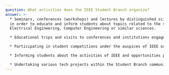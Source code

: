 ```yaml
---
question: What activities does the IEEE Student Branch organize?
answer: >-
  * Seminars, conferences (workshops) and lectures by distinguished scientists
  in order to educate and inform students about topics related to the science of
  Electrical Engineering, Computer Engineering or similar sciences.

  * Educational trips and visits to conferences and institutions engaged in the research and development of related sciences fields.

  * Participating in student competitions under the auspices of IEEE or others technological organizations.

  * Informing students about the activities of IEEE and opportunities provided to them by the organization.

  * Undertaking various tech projects within the Student Branch community.
---
```

